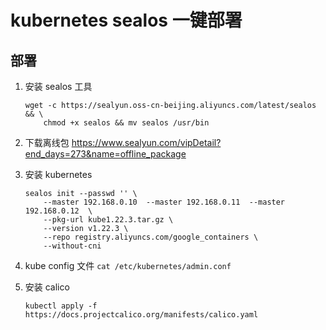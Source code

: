 # kubernetes sealos 一键部署

## 部署

1. 安装 sealos 工具

    ```
    wget -c https://sealyun.oss-cn-beijing.aliyuncs.com/latest/sealos && \
        chmod +x sealos && mv sealos /usr/bin
    ```

2. 下载离线包 <https://www.sealyun.com/vipDetail?end_days=273&name=offline_package>
3. 安装 kubernetes

    ```
    sealos init --passwd '' \
        --master 192.168.0.10  --master 192.168.0.11  --master 192.168.0.12  \
        --pkg-url kube1.22.3.tar.gz \
        --version v1.22.3 \
        --repo registry.aliyuncs.com/google_containers \
        --without-cni
    ```

4. kube config 文件 `cat /etc/kubernetes/admin.conf`
5. 安装 calico

    ```
    kubectl apply -f https://docs.projectcalico.org/manifests/calico.yaml
    ```
